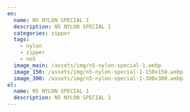 ```yaml
---
en:
  name: N5 NYLON SPECIAL 1
  description: N5 NYLON SPECIAL 1
  categories: zipper
  tags:
    - nylon
    - zipper
    - no5
  image_main: /assets/img/n5-nylon-special-1.webp
  image_150: /assets/img/n5-nylon-special-1-150x150.webp
  image_300: /assets/img/n5-nylon-special-1-300x300.webp
el:
  name: N5 NYLON SPECIAL 1
  description: N5 NYLON SPECIAL 1
---
```

